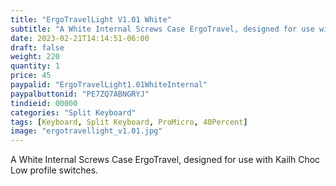 ```yaml
---
title: "ErgoTravelLight V1.01 White"
subtitle: "A White Internal Screws Case ErgoTravel, designed for use with Kailh Choc Low profile switches."
date: 2023-02-21T14:14:51-06:00
draft: false
weight: 220
quantity: 1
price: 45
paypalid: "ErgoTravelLight1.01WhiteInternal"
paypalbuttonid: "PE7ZQ7ABNGRYJ"
tindieid: 00000
categories: "Split Keyboard"
tags: [Keyboard, Split Keyboard, ProMicro, 40Percent]
image: "ergotravellight_v1.01.jpg"
---
```



A White Internal Screws Case ErgoTravel, designed for use with Kailh Choc Low profile switches.
